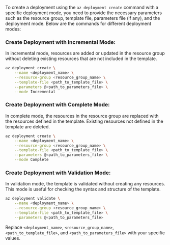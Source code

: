 To create a deployment using the `az deployment create` command with a specific deployment mode, you need to provide the necessary parameters such as the resource group, template file, parameters file (if any), and the deployment mode. Below are the commands for different deployment modes:

### Create Deployment with Incremental Mode:

In incremental mode, resources are added or updated in the resource group without deleting existing resources that are not included in the template.

```bash
az deployment create \
    --name <deployment_name> \
    --resource-group <resource_group_name> \
    --template-file <path_to_template_file> \
    --parameters @<path_to_parameters_file> \
    --mode Incremental
```

### Create Deployment with Complete Mode:

In complete mode, the resources in the resource group are replaced with the resources defined in the template. Existing resources not defined in the template are deleted.

```bash
az deployment create \
    --name <deployment_name> \
    --resource-group <resource_group_name> \
    --template-file <path_to_template_file> \
    --parameters @<path_to_parameters_file> \
    --mode Complete
```

### Create Deployment with Validation Mode:

In validation mode, the template is validated without creating any resources. This mode is useful for checking the syntax and structure of the template.

```bash
az deployment validate \
    --name <deployment_name> \
    --resource-group <resource_group_name> \
    --template-file <path_to_template_file> \
    --parameters @<path_to_parameters_file>
```

Replace `<deployment_name>`, `<resource_group_name>`, `<path_to_template_file>`, and `<path_to_parameters_file>` with your specific values.
